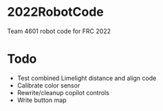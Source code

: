 # 2022RobotCode

Team 4601 robot code for FRC 2022

# Todo

- Test combined Limelight distance and align code
- Calibrate color sensor
- Rewrite/cleanup copilot controls
- Write button map
